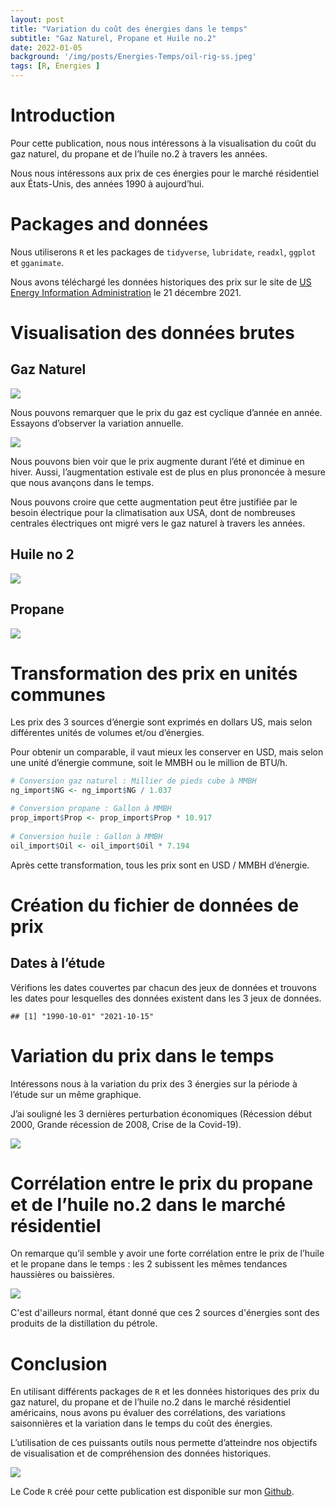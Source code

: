 ```yaml
---
layout: post
title: "Variation du coût des énergies dans le temps"
subtitle: "Gaz Naturel, Propane et Huile no.2"
date: 2022-01-05
background: '/img/posts/Energies-Temps/oil-rig-ss.jpeg'
tags: [R, Énergies ]
---
```

# Introduction

Pour cette publication, nous nous intéressons à la visualisation du coût
du gaz naturel, du propane et de l’huile no.2 à travers les années.

Nous nous intéressons aux prix de ces énergies pour le marché
résidentiel aux États-Unis, des années 1990 à aujourd’hui.

# Packages and données

Nous utiliserons `R` et les packages de `tidyverse`, `lubridate`,
`readxl`, `ggplot` et `gganimate`.

Nous avons téléchargé les données historiques des prix sur le site de
[US Energy Information
Administration](https://www.eia.gov/dnav/ng/ng_pri_sum_dcu_nus_m.htm) le
21 décembre 2021.

# Visualisation des données brutes

## Gaz Naturel

![](/img/posts/Energies-Temps/unnamed-chunk-2-1.png)<!-- -->


Nous pouvons remarquer que le prix du gaz est cyclique d’année en année.
Essayons d’observer la variation annuelle.


![](/img/posts/Energies-Temps/unnamed-chunk-3-1.png)<!-- -->


Nous pouvons bien voir que le prix augmente durant l’été et diminue en
hiver. Aussi, l’augmentation estivale est de plus en plus prononcée à
mesure que nous avançons dans le temps.

Nous pouvons croire que cette augmentation peut être justifiée par le
besoin électrique pour la climatisation aux USA, dont de nombreuses
centrales électriques ont migré vers le gaz naturel à travers les
années.

## Huile no 2

![](/img/posts/Energies-Temps/unnamed-chunk-4-1.png)<!-- -->

## Propane


![](/img/posts/Energies-Temps/unnamed-chunk-5-1.png)<!-- -->


# Transformation des prix en unités communes

Les prix des 3 sources d’énergie sont exprimés en dollars US, mais
selon différentes unités de volumes et/ou d’énergies.

Pour obtenir un comparable, il vaut mieux les conserver en USD, mais
selon une unité d’énergie commune, soit le MMBH ou le million de BTU/h.

``` r
# Conversion gaz naturel : Millier de pieds cube à MMBH
ng_import$NG <- ng_import$NG / 1.037

# Conversion propane : Gallon à MMBH
prop_import$Prop <- prop_import$Prop * 10.917
 
# Conversion huile : Gallon à MMBH
oil_import$Oil <- oil_import$Oil * 7.194
```

Après cette transformation, tous les prix sont en USD / MMBH d’énergie.

# Création du fichier de données de prix

## Dates à l’étude

Vérifions les dates couvertes par chacun des jeux de données et trouvons
les dates pour lesquelles des données existent dans les 3 jeux de
données.

    ## [1] "1990-10-01" "2021-10-15"


# Variation du prix dans le temps

Intéressons nous à la variation du prix des 3 énergies sur la période à
l’étude sur un même graphique.

J’ai souligné les 3 dernières perturbation économiques (Récession début
2000, Grande récession de 2008, Crise de la Covid-19).

![](/img/posts/Energies-Temps/unnamed-chunk-9-1.png)<!-- -->

# Corrélation entre le prix du propane et de l’huile no.2 dans le marché résidentiel

On remarque qu’il semble y avoir une forte corrélation entre
le prix de l’huile et le propane dans le temps : les 2 subissent les mêmes tendances haussières ou baissières. 


![](/img/posts/Energies-Temps/unnamed-chunk-10-1.png)<!-- -->

C'est d'ailleurs normal, étant donné que ces 2 sources d'énergies sont des produits de la distillation du pétrole. 

# Conclusion

En utilisant différents packages de `R` et les données historiques des
prix du gaz naturel, du propane et de l’huile no.2 dans le marché
résidentiel américains, nous avons pu évaluer des corrélations, des
variations saisonnières et la variation dans le temps du coût des
énergies.

L’utilisation de ces puissants outils nous permette d’atteindre nos
objectifs de visualisation et de compréhension des données historiques.

![](/img/posts/Energies-Temps/Cout_Energie_Annees_Anime.gif)<!-- -->

Le Code `R` créé pour cette publication est disponible sur mon
<a href="https://github.com/brunoelgrande/Portfolio" target="_blank">Github</a>.